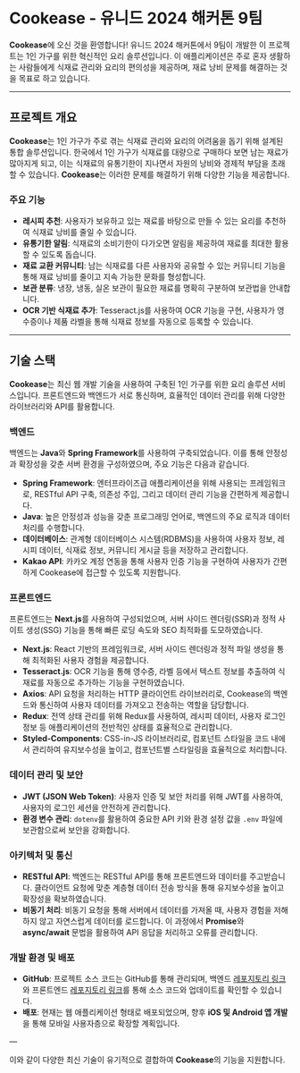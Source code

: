 # Cookease - 유니드 2024 해커톤 9팀

**Cookease**에 오신 것을 환영합니다! 유니드 2024 해커톤에서 9팀이 개발한 이 프로젝트는 1인 가구를 위한 혁신적인 요리 솔루션입니다. 이 애플리케이션은 주로 혼자 생활하는 사람들에게 식재료 관리와 요리의 편의성을 제공하며, 재료 낭비 문제를 해결하는 것을 목표로 하고 있습니다.

---

## 프로젝트 개요

**Cookease**는 1인 가구가 주로 겪는 식재료 관리와 요리의 어려움을 돕기 위해 설계된 통합 솔루션입니다. 한국에서 1인 가구가 식재료를 대량으로 구매하다 보면 남는 재료가 많아지게 되고, 이는 식재료의 유통기한이 지나면서 자원의 낭비와 경제적 부담을 초래할 수 있습니다. **Cookease**는 이러한 문제를 해결하기 위해 다양한 기능을 제공합니다.

### 주요 기능

- **레시피 추천**: 사용자가 보유하고 있는 재료를 바탕으로 만들 수 있는 요리를 추천하여 식재료 낭비를 줄일 수 있습니다.
- **유통기한 알림**: 식재료의 소비기한이 다가오면 알림을 제공하여 재료를 최대한 활용할 수 있도록 돕습니다.
- **재료 교환 커뮤니티**: 남는 식재료를 다른 사용자와 공유할 수 있는 커뮤니티 기능을 통해 재료 낭비를 줄이고 지속 가능한 문화를 형성합니다.
- **보관 분류**: 냉장, 냉동, 실온 보관이 필요한 재료를 명확히 구분하여 보관법을 안내합니다.
- **OCR 기반 식재료 추가**: Tesseract.js를 사용하여 OCR 기능을 구현, 사용자가 영수증이나 제품 라벨을 통해 식재료 정보를 자동으로 등록할 수 있습니다.

---

## 기술 스택

**Cookease**는 최신 웹 개발 기술을 사용하여 구축된 1인 가구를 위한 요리 솔루션 서비스입니다. 프론트엔드와 백엔드가 서로 통신하며, 효율적인 데이터 관리를 위해 다양한 라이브러리와 API를 활용합니다.

### 백엔드

백엔드는 **Java**와 **Spring Framework**를 사용하여 구축되었습니다. 이를 통해 안정성과 확장성을 갖춘 서버 환경을 구성하였으며, 주요 기능은 다음과 같습니다.

- **Spring Framework**: 엔터프라이즈급 애플리케이션을 위해 사용되는 프레임워크로, RESTful API 구축, 의존성 주입, 그리고 데이터 관리 기능을 간편하게 제공합니다.
- **Java**: 높은 안정성과 성능을 갖춘 프로그래밍 언어로, 백엔드의 주요 로직과 데이터 처리를 수행합니다.
- **데이터베이스**: 관계형 데이터베이스 시스템(RDBMS)을 사용하여 사용자 정보, 레시피 데이터, 식재료 정보, 커뮤니티 게시글 등을 저장하고 관리합니다.
- **Kakao API**: 카카오 계정 연동을 통해 사용자 인증 기능을 구현하여 사용자가 간편하게 Cookease에 접근할 수 있도록 지원합니다.

### 프론트엔드

프론트엔드는 **Next.js**를 사용하여 구성되었으며, 서버 사이드 렌더링(SSR)과 정적 사이트 생성(SSG) 기능을 통해 빠른 로딩 속도와 SEO 최적화를 도모하였습니다.

- **Next.js**: React 기반의 프레임워크로, 서버 사이드 렌더링과 정적 파일 생성을 통해 최적화된 사용자 경험을 제공합니다.
- **Tesseract.js**: OCR 기능을 통해 영수증, 라벨 등에서 텍스트 정보를 추출하여 식재료를 자동으로 추가하는 기능을 구현하였습니다.
- **Axios**: API 요청을 처리하는 HTTP 클라이언트 라이브러리로, Cookease의 백엔드와 통신하여 사용자 데이터를 가져오고 전송하는 역할을 담당합니다.
- **Redux**: 전역 상태 관리를 위해 Redux를 사용하여, 레시피 데이터, 사용자 로그인 정보 등 애플리케이션의 전반적인 상태를 효율적으로 관리합니다.
- **Styled-Components**: CSS-in-JS 라이브러리로, 컴포넌트 스타일을 코드 내에서 관리하여 유지보수성을 높이고, 컴포넌트별 스타일링을 효율적으로 처리합니다.

### 데이터 관리 및 보안

- **JWT (JSON Web Token)**: 사용자 인증 및 보안 처리를 위해 JWT를 사용하여, 사용자의 로그인 세션을 안전하게 관리합니다.
- **환경 변수 관리**: `dotenv`를 활용하여 중요한 API 키와 환경 설정 값을 `.env` 파일에 보관함으로써 보안을 강화합니다.

### 아키텍처 및 통신

- **RESTful API**: 백엔드는 RESTful API를 통해 프론트엔드와 데이터를 주고받습니다. 클라이언트 요청에 맞춘 계층형 데이터 전송 방식을 통해 유지보수성을 높이고 확장성을 확보하였습니다.
- **비동기 처리**: 비동기 요청을 통해 서버에서 데이터를 가져올 때, 사용자 경험을 저해하지 않고 자연스럽게 데이터를 로드합니다. 이 과정에서 **Promise**와 **async/await** 문법을 활용하여 API 응답을 처리하고 오류를 관리합니다.

### 개발 환경 및 배포

- **GitHub**: 프로젝트 소스 코드는 GitHub를 통해 관리되며, 백엔드 [레포지토리 링크](https://github.com/Unid-2024-Team9/Cookease-backend)와 프론트엔드 [레포지토리 링크](https://github.com/Unid-2024-Team9/Cookease-frontend)를 통해 소스 코드와 업데이트를 확인할 수 있습니다.
- **배포**: 현재는 웹 애플리케이션 형태로 배포되었으며, 향후 **iOS 및 Android 앱 개발**을 통해 모바일 사용자층으로 확장할 계획입니다.

—

이와 같이 다양한 최신 기술이 유기적으로 결합하여 **Cookease**의 기능을 지원합니다.
